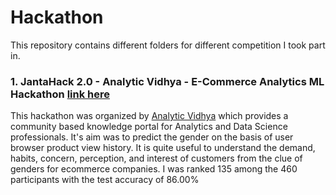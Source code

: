 # Hackathon

This repository contains different folders for different competition I took part in. 

### 1. JantaHack 2.0 - Analytic Vidhya - E-Commerce Analytics ML Hackathon [link here](https://datahack.analyticsvidhya.com/contest/janatahack-e-commerce-analytics-ml-hackathon/)
This hackathon was organized by [Analytic Vidhya](https://www.analyticsvidhya.com/) which provides a community based knowledge portal for Analytics and Data Science professionals.
It's aim was to predict the gender on the basis of user browser product view history. It is quite useful to understand the demand, habits, concern, perception, and interest of customers from the clue of genders for ecommerce companies. I was ranked 135 among the 460 participants with the test accuracy of 86.00%

